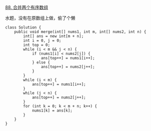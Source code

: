 [88. 合并两个有序数组](https://leetcode-cn.com/problems/merge-sorted-array/description/)

水题，没有在原数组上做，偷了个懒

```
class Solution {
    public void merge(int[] nums1, int m, int[] nums2, int n) {
        int[] ans = new int[m + n];
        int i = 0, j = 0;
        int top = 0;
        while (i < m && j < n) {
            if (nums1[i] < nums2[j]) {
                ans[top++] = nums1[i++];
            } else {
                ans[top++] = nums2[j++];
            }
        }
        while (i < m) {
            ans[top++] = nums1[i++];
        }
        while (j < n) {
            ans[top++] = nums2[j++];
        }
        for (int k = 0; k < m + n; k++) {
            nums1[k] = ans[k];
        }
    }
}

```